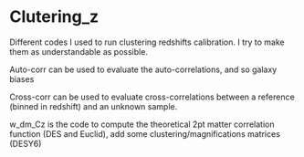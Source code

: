 # Clutering_z
Different codes I used to run clustering redshifts calibration.
I try to make them as understandable as possible.

Auto-corr can be used to evaluate the auto-correlations, and so galaxy biases

Cross-corr can be used to evaluate cross-correlations between a reference (binned in redshift) and an unknown sample.

w_dm_Cz is the code to compute the theoretical 2pt matter correlation function (DES and Euclid), add some clustering/magnifications  matrices (DESY6)
